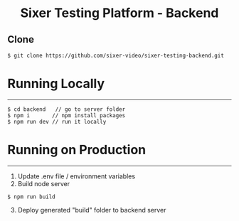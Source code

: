 <h1 align="center">
 Sixer Testing Platform - Backend
</h1>

## Clone
```terminal
$ git clone https://github.com/sixer-video/sixer-testing-backend.git
```

# Running Locally
-------------------------------- 
```terminal
$ cd backend   // go to server folder
$ npm i       // npm install packages
$ npm run dev // run it locally
```

# Running on Production
-------------------------------- 
1. Update .env file / environment variables
2. Build node server
```terminal
$ npm run build
```
3. Deploy generated "build" folder to backend server

